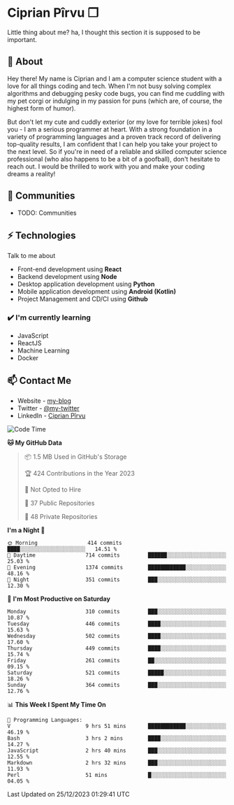 # Ciprian Pîrvu ❐

Little thing about me? ha, I thought this section it is supposed to be important.

## 🧐 About

Hey there! My name is Ciprian and I am a computer science student with a love for all things coding and tech. When I'm not busy solving complex algorithms and debugging pesky code bugs, you can find me cuddling with my pet corgi or indulging in my passion for puns (which are, of course, the highest form of humor).

But don't let my cute and cuddly exterior (or my love for terrible jokes) fool you - I am a serious programmer at heart. With a strong foundation in a variety of programming languages and a proven track record of delivering top-quality results, I am confident that I can help you take your project to the next level. So if you're in need of a reliable and skilled computer science professional (who also happens to be a bit of a goofball), don't hesitate to reach out. I would be thrilled to work with you and make your coding dreams a reality!

## 👯 Communities

-   TODO: Communities

## ⚡ Technologies

Talk to me about

-   Front-end development using **React**
-   Backend development using **Node**
-   Desktop application development using **Python**
-   Mobile application development using **Android (Kotlin)**
-   Project Management and CD/CI using **Github**

### ✔️ I'm currently learning

-   JavaScript
-   ReactJS
-   Machine Learning
-   Docker

## 📫 Contact Me

-   Website - [my-blog]()
-   Twitter - [@my-twitter]()
-   LinkedIn - [Ciprian Pîrvu](https://www.linkedin.com/in/p%C3%AErvu-ciprian-cristian-4415991b1/)

<!--START_SECTION:waka-->
![Code Time](http://img.shields.io/badge/Code%20Time-1%2C905%20hrs%2038%20mins-blue)

**🐱 My GitHub Data** 

> 📦 1.5 MB Used in GitHub's Storage 
 > 
> 🏆 424 Contributions in the Year 2023
 > 
> 🚫 Not Opted to Hire
 > 
> 📜 37 Public Repositories 
 > 
> 🔑 48 Private Repositories 
 > 
**I'm a Night 🦉** 

```text
🌞 Morning                414 commits         ████░░░░░░░░░░░░░░░░░░░░░   14.51 % 
🌆 Daytime                714 commits         ██████░░░░░░░░░░░░░░░░░░░   25.03 % 
🌃 Evening                1374 commits        ████████████░░░░░░░░░░░░░   48.16 % 
🌙 Night                  351 commits         ███░░░░░░░░░░░░░░░░░░░░░░   12.30 % 
```
📅 **I'm Most Productive on Saturday** 

```text
Monday                   310 commits         ███░░░░░░░░░░░░░░░░░░░░░░   10.87 % 
Tuesday                  446 commits         ████░░░░░░░░░░░░░░░░░░░░░   15.63 % 
Wednesday                502 commits         ████░░░░░░░░░░░░░░░░░░░░░   17.60 % 
Thursday                 449 commits         ████░░░░░░░░░░░░░░░░░░░░░   15.74 % 
Friday                   261 commits         ██░░░░░░░░░░░░░░░░░░░░░░░   09.15 % 
Saturday                 521 commits         █████░░░░░░░░░░░░░░░░░░░░   18.26 % 
Sunday                   364 commits         ███░░░░░░░░░░░░░░░░░░░░░░   12.76 % 
```


📊 **This Week I Spent My Time On** 

```text
💬 Programming Languages: 
V                        9 hrs 51 mins       ████████████░░░░░░░░░░░░░   46.19 % 
Bash                     3 hrs 2 mins        ████░░░░░░░░░░░░░░░░░░░░░   14.27 % 
JavaScript               2 hrs 40 mins       ███░░░░░░░░░░░░░░░░░░░░░░   12.55 % 
Markdown                 2 hrs 32 mins       ███░░░░░░░░░░░░░░░░░░░░░░   11.93 % 
Perl                     51 mins             █░░░░░░░░░░░░░░░░░░░░░░░░   04.05 % 
```


 Last Updated on 25/12/2023 01:29:41 UTC
<!--END_SECTION:waka-->
